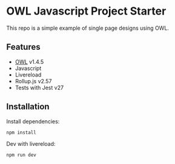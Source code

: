 # OWL Javascript Project Starter

This repo is a simple example of single page designs using OWL.

## Features

- [OWL](https://github.com/odoo/owl) v1.4.5
- Javascript
- Livereload
- Rollup.js v2.57
- Tests with Jest v27

## Installation

Install dependencies:

```bash
npm install
```

Dev with livereload:

```bash
npm run dev
```
